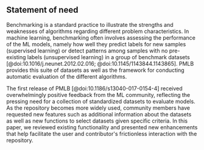 ## Statement of need

Benchmarking is a standard practice to illustrate the strengths and weaknesses of algorithms regarding different problem characteristics.
In machine learning, benchmarking often involves assessing the performance of the ML models, namely how well they predict labels for new samples (supervised learning) or detect patterns among samples with no pre-existing labels (unsupervised learning) in a group of benchmark datasets [@doi:10.1016/j.neunet.2012.02.016; @doi:10.1145/1143844.1143865].
PMLB provides this suite of datasets as well as the framework for conducting automatic evaluation of the different algorithms.

The first release of PMLB [@doi:10.1186/s13040-017-0154-4] received overwhelmingly positive feedback from the ML community, reflecting the pressing need for a collection of standardized datasets to evaluate models.
As the repository becomes more widely used, community members have requested new features such as additional information about the datasets as well as new functions to select datasets given specific criteria.
In this paper, we reviewed existing functionality and presented new enhancements that help facilitate the user and contributor's frictionless interaction with the repository.
